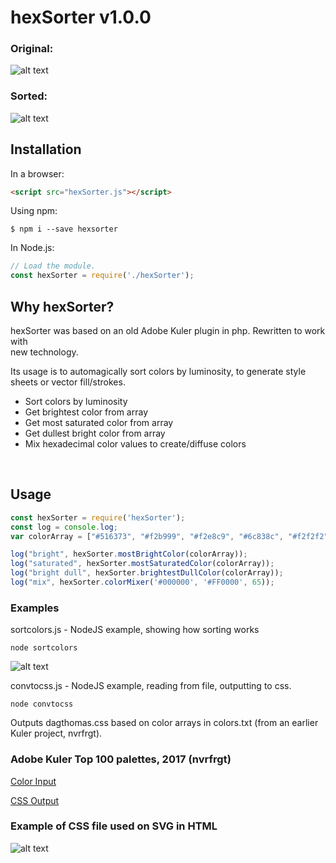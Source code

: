 # hexSorter v1.0.0

### Original:
![alt text](https://raw.githubusercontent.com/dagthomas/hexSorter/master/images/unsorted_hexSorter.png "Unsorted Color Array")

### Sorted:
![alt text](https://raw.githubusercontent.com/dagthomas/hexSorter/master/images/sorted_hexSorter.png "Sorted Color Array")

## Installation
In a browser:
```html
<script src="hexSorter.js"></script>
```

Using npm:
```shell
$ npm i --save hexsorter
```

In Node.js:
```js
// Load the module.
const hexSorter = require('./hexSorter');
```

## Why hexSorter?

hexSorter was based on an old Adobe Kuler plugin in php. Rewritten to work with<br>
new technology.<br>

Its usage is to automagically sort colors by luminosity, to generate style<br>
sheets or vector fill/strokes.<br>

 * Sort colors by luminosity
 * Get brightest color from array
 * Get most saturated color from array
 * Get dullest bright color from array
 * Mix hexadecimal color values to create/diffuse colors
 <br>

## Usage
```js
const hexSorter = require('hexSorter');
const log = console.log;
var colorArray = ["#516373", "#f2b999", "#f2e8c9", "#6c838c", "#f2f2f2"];

log("bright", hexSorter.mostBrightColor(colorArray));
log("saturated", hexSorter.mostSaturatedColor(colorArray));
log("bright dull", hexSorter.brightestDullColor(colorArray));
log("mix", hexSorter.colorMixer('#000000', '#FF0000', 65));

```
### Examples

sortcolors.js - NodeJS example, showing how sorting works
```shell
node sortcolors
```

![alt text](https://raw.githubusercontent.com/dagthomas/hexSorter/master/images/output_hexSorter.png "Sorted Color Array")

convtocss.js - NodeJS example, reading from file, outputting to css.
```shell
node convtocss
```

Outputs dagthomas.css based on color arrays in colors.txt (from an earlier Kuler project, nvrfrgt).

### Adobe Kuler Top 100 palettes, 2017 (nvrfrgt)
[Color Input](https://github.com/dagthomas/hexSorter/blob/master/input/colors.txt)

[CSS Output](https://github.com/dagthomas/hexSorter/blob/master/output/dagthomas.css)

### Example of CSS file used on SVG in HTML
![alt text](https://raw.githubusercontent.com/dagthomas/hexSorter/master/images/example_hexSorter.png "Example of palette applied to SVG")
